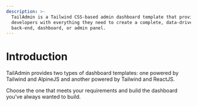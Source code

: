 ```yaml
---
description: >-
  TailAdmin is a Tailwind CSS-based admin dashboard template that provides
  developers with everything they need to create a complete, data-driven
  back-end, dashboard, or admin panel.
---
```


# Introduction

TailAdmin provides two types of dashboard templates: one powered by Tailwind and AlpineJS and another powered by Tailwind and ReactJS.

Choose the one that meets your requirements and build the dashboard you’ve always wanted to build.
